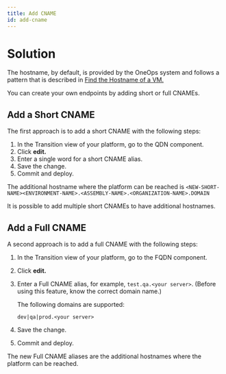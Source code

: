 ```yaml
---
title: Add CNAME
id: add-cname
---
```


# Solution

The hostname, by default, is provided by the OneOps system and follows a pattern that is described in [Find the Hostname of a VM.](../howto/#find-the-hostname-of-a-vm)

You can create your own endpoints by adding short or full CNAMEs.

## Add a Short CNAME

The first approach is to add a short CNAME with the following steps:

1. In the Transition view of your platform, go to the QDN component.
2. Click **edit.**
3. Enter a single word for a short CNAME alias.
4. Save the change.
5. Commit and deploy.

The additional hostname where the platform can be reached is `<NEW-SHORT-NAME><ENVIRONMENT-NAME>.<ASSEMBLY-NAME>.<ORGANIZATION-NAME>.DOMAIN`

It is possible to add multiple short CNAMEs to have additional hostnames.

## Add a Full CNAME

A second approach is to add a full CNAME with the following steps:

1. In the Transition view of your platform, go to the FQDN component.
2. Click **edit.**
3. Enter a Full CNAME alias, for example, `test.qa.<your server>`. (Before using this feature, know the correct domain name.)
	
    The following domains are supported:
    
    `dev|qa|prod.<your server>`
	  
4. Save the change.
5. Commit and deploy.

The new Full CNAME aliases are the additional hostnames where the platform can be reached.
